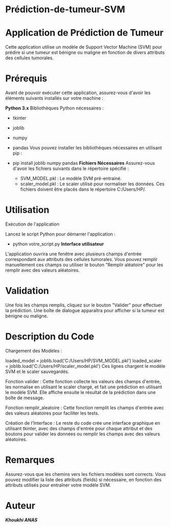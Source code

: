 # Prédiction-de-tumeur-SVM
# **Application de Prédiction de Tumeur**
Cette application utilise un modèle de Support Vector Machine (SVM) pour prédire si une tumeur est bénigne ou maligne en fonction de divers attributs des cellules tumorales.

# **Prérequis**
Avant de pouvoir exécuter cette application, assurez-vous d'avoir les éléments suivants installés sur votre machine :

**Python 3.x**
Bibliothèques Python nécessaires :
  * tkinter
  * joblib
  * numpy
  * pandas
Vous pouvez installer les bibliothèques nécessaires en utilisant pip :

* pip install joblib numpy pandas
**Fichiers Nécessaires**
Assurez-vous d'avoir les fichiers suivants dans le répertoire spécifié :

  * SVM_MODEL.pkl : Le modèle SVM pré-entrainé.
  * scaler_model.pkl : Le scaler utilisé pour normaliser les données.
Ces fichiers doivent être placés dans le répertoire C:/Users/HP/.

# **Utilisation**
Exécution de l'application

Lancez le script Python pour démarrer l'application :

  * python votre_script.py
**Interface utilisateur**

L'application ouvrira une fenêtre avec plusieurs champs d'entrée correspondant aux attributs des cellules tumorales. Vous pouvez remplir manuellement ces champs ou utiliser le bouton "Remplir aléatoire" pour les remplir avec des valeurs aléatoires.

# **Validation**

Une fois les champs remplis, cliquez sur le bouton "Valider" pour effectuer la prédiction. Une boîte de dialogue apparaîtra pour afficher si la tumeur est bénigne ou maligne.

# **Description du Code**
Chargement des Modèles :

loaded_model = joblib.load('C:/Users/HP/SVM_MODEL.pkl')
loaded_scaler = joblib.load('C:/Users/HP/scaler_model.pkl')
Ces lignes chargent le modèle SVM et le scaler sauvegardés.

Fonction valider :
Cette fonction collecte les valeurs des champs d'entrée, les normalise en utilisant le scaler chargé, et fait une prédiction en utilisant le modèle SVM. Elle affiche ensuite le résultat de la prédiction dans une boîte de message.

Fonction remplir_aleatoire :
Cette fonction remplit les champs d'entrée avec des valeurs aléatoires pour faciliter les tests.

Création de l'Interface :
Le reste du code crée une interface graphique en utilisant tkinter, avec des champs d'entrée pour chaque attribut et des boutons pour valider les données ou remplir les champs avec des valeurs aléatoires.

# **Remarques**
Assurez-vous que les chemins vers les fichiers modèles sont corrects.
Vous pouvez modifier la liste des attributs (fields) si nécessaire, en fonction des attributs utilisés pour entraîner votre modèle SVM.
# **Auteur**
***Khoukhi ANAS***
